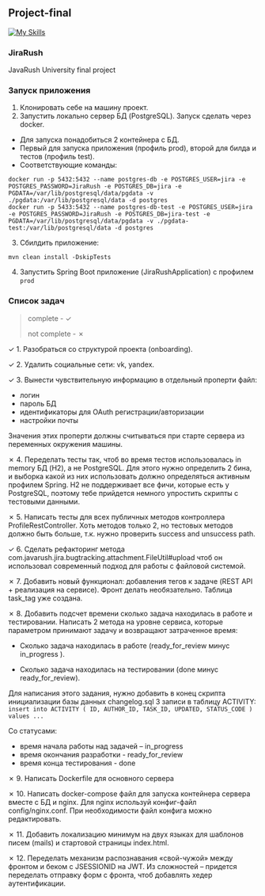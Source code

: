 ## Project-final
[![My Skills](https://skillicons.dev/icons?i=idea,java,postgres,hibernate,maven,html,spring,docker)](https://skillicons.dev)

### JiraRush

JavaRush University final project

### Запуск приложения

1. Клонировать себе на машину проект.
2. Запустить локально сервер БД (PostgreSQL). Запуск сделать через docker.
- Для запуска понадобиться 2 контейнера с БД. 
- Первый для запуска приложения (профиль prod), второй для билда и тестов (профиль test). 
- Соответствующие команды:
```
docker run -p 5432:5432 --name postgres-db -e POSTGRES_USER=jira -e POSTGRES_PASSWORD=JiraRush -e POSTGRES_DB=jira -e PGDATA=/var/lib/postgresql/data/pgdata -v ./pgdata:/var/lib/postgresql/data -d postgres
docker run -p 5433:5432 --name postgres-db-test -e POSTGRES_USER=jira -e POSTGRES_PASSWORD=JiraRush -e POSTGRES_DB=jira-test -e PGDATA=/var/lib/postgresql/data/pgdata -v ./pgdata-test:/var/lib/postgresql/data -d postgres
```
3. Сбилдить приложение: 
```
mvn clean install -DskipTests
```
4. Запустить Spring Boot приложение (JiraRushApplication) с профилем `prod`

### Список задач 
> complete - &check;
> 
> not complete - &cross;

&check; 1. Разобраться со структурой проекта (onboarding).

&check; 2. Удалить социальные сети: vk, yandex.

&check; 3. Вынести чувствительную информацию в отдельный проперти файл:
   - логин
   - пароль БД
   - идентификаторы для OAuth регистрации/авторизации
   - настройки почты
   
Значения этих проперти должны считываться при старте сервера из переменных окружения машины.

&cross; 4. Переделать тесты так, чтоб во время тестов использовалась in memory БД (H2), а не PostgreSQL. Для этого нужно определить 2 бина, и выборка какой из них использовать должно определяться активным профилем Spring. H2 не поддерживает все фичи, которые есть у PostgreSQL, поэтому тебе прийдется немного упростить скрипты с тестовыми данными.

&cross; 5. Написать тесты для всех публичных методов контроллера ProfileRestController. Хоть методов только 2, но тестовых методов должно быть больше, т.к. нужно проверить success and unsuccess path.

&check; 6. Сделать рефакторинг метода com.javarush.jira.bugtracking.attachment.FileUtil#upload чтоб он использовал современный подход для работы с файловой системой.

&cross; 7. Добавить новый функционал: добавления тегов к задаче (REST API + реализация на сервисе). Фронт делать необязательно. Таблица task_tag уже создана.

&cross; 8. Добавить подсчет времени сколько задача находилась в работе и тестировании. Написать 2 метода на уровне сервиса, которые параметром принимают задачу и возвращают затраченное время:
        
- Сколько задача находилась в работе (ready_for_review минус in_progress ).
        
- Сколько задача находилась на тестировании (done минус ready_for_review).

Для написания этого задания, нужно добавить в конец скрипта инициализации базы данных changelog.sql 3 записи в таблицу ACTIVITY:
`insert into ACTIVITY ( ID, AUTHOR_ID, TASK_ID, UPDATED, STATUS_CODE ) values ...`

Со статусами:
- время начала работы над задачей – in_progress
- время окончания разработки - ready_for_review
- время конца тестирования - done

&cross; 9. Написать Dockerfile для основного сервера

&cross; 10. Написать docker-compose файл для запуска контейнера сервера вместе с БД и nginx. Для nginx используй конфиг-файл config/nginx.conf. При необходимости файл конфига можно редактировать.

&cross; 11. Добавить локализацию минимум на двух языках для шаблонов писем (mails) и стартовой страницы index.html.

&cross; 12. Переделать механизм распознавания «свой-чужой» между фронтом и беком с JSESSIONID на JWT. Из сложностей – придется переделать отправку форм с фронта, чтоб добавлять хедер аутентификации.